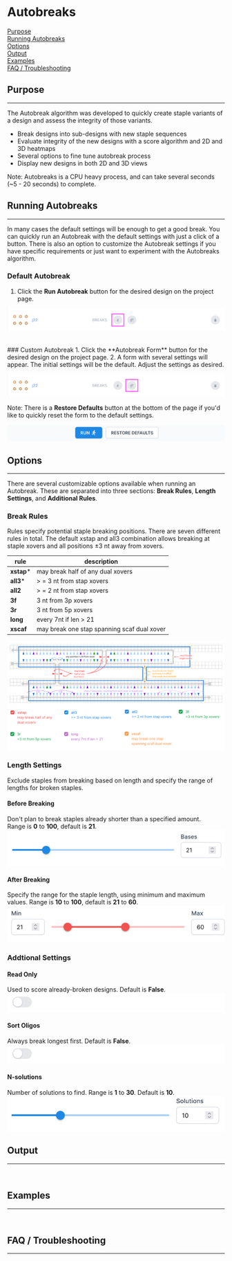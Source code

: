 # Autobreaks

[Purpose](#purpose)  
[Running Autobreaks](#running-sutobreaks)  
[Options](#options)  
[Output](#output)  
[Examples](#examples)  
[FAQ / Troubleshooting](#faq--troubleshooting)  

## Purpose
---
The Autobreak algorithm was developed to quickly create staple variants of a design and
assess the integrity of those variants.

* Break designs into sub-designs with new staple sequences
* Evaluate integrity of the new designs with a score algorithm and 2D and 3D heatmaps
* Several options to fine tune autobreak process
* Display new designs in both 2D and 3D views

Note: Autobreaks is a CPU heavy process, and can take several 
seconds (~5 - 20 seconds) to complete.


## Running Autobreaks
---
In many cases the default settings will be enough to get a good break. You can quickly run an 
Autobreak with the default settings with just a click of a button. There is also an option to customize
the Autobreak settings if you have specific requirements or just want to experiment with the Autobreaks algorithm.


### Default Autobreak
1. Click the **Run Autobreak** button for the desired design on the project page.

![](../assets/img/design-parent-no-breaks-autobreak-default.png)

<br>
### Custom Autobreak
1. Click the **Autobreak Form** button for the desired design on the project page.   
2. A form with several settings will appear. The initial settings will be the default. 
Adjust the settings as desired. 

![](../assets/img/design-parent-no-breaks-autobreak-custom.png)

Note: There is a **Restore Defaults** button at the bottom of
the page if you'd like to quickly reset the form to the default settings.

![](../assets/img/autobreak-form-restore-defaults.png)




## Options
---
There are several customizable options available when running an Autobreak. 
These are separated into three sections: **Break Rules**, **Length Settings**, and **Additional Rules**.

### Break Rules
Rules specify potential staple breaking positions. 
There are seven different rules in total. The default xstap and all3 combination 
allows breaking at staple xovers and all positions ±3 nt away from xovers.

|  rule  |   description   |
| ------ | --------------- |
| **xstap***| may break half of any dual xovers |
| **all3*** | \> = 3 nt from stap xovers |
| **all2**  | \> = 2 nt from stap xovers |
| **3f**    | 3 nt from 3p xovers |
| **3r**    | 3 nt from 5p xovers |
| **long**  | every 7nt if len > 21 |
| **xscaf** | may break one stap spanning scaf dual xover |

![](../assets/img/autobreak-breakrules-all-diagram.png)
![](../assets/img/autobreak-breakrules-all-rules.png)

### Length Settings
Exclude staples from breaking based on length and specify the range of lengths for broken staples.


#### Before Breaking
Don't plan to break staples already shorter than a specified amount.    
Range is **0** to **100**, default is **21**.
![](../assets/img/autobreak-lengthsettings-before.png)


#### After Breaking
Specify the range for the staple length, using minimum and maximum values.
Range is **10** to **100**, default is **21** to **60**.
![](../assets/img/autobreak-lengthsettings-after.png)



### Addtional Settings


#### Read Only
Used to score already-broken designs.
Default is **False**.
![](../assets/img/autobreak-additionalrules-toggle.png)



#### Sort Oligos
Always break longest first.
Default is **False**.
![](../assets/img/autobreak-additionalrules-toggle.png)


#### N-solutions
Number of solutions to find.
Range is **1** to **30**. Default is **10**.
![](../assets/img/autobreak-additionalrules-nsolutions.png)



## Output
---
<br>


## Examples
---
<br>


## FAQ / Troubleshooting
---
<br>



